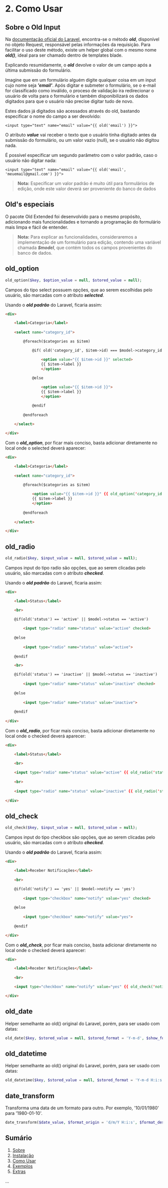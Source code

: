 # 2. Como Usar

## Sobre o Old Input

Na [documentação oficial do Laravel](https://laravel.com/docs/5.6/requests#old-input), encontra-se o método ***old***, disponível no objeto Request, responsável pelas informações da requisição. Para facilitar o uso deste método, existe um helper global com o mesmo nome ***old()***, ideal para ser chamado dentro de templates blade.

Explicando resumidamente, o ***old*** devolve o valor de um campo após a última submissão do formulário.

Imagine que em um formulário alguém digite qualquer coisa em um input cujo nome seja ***'email'***. Após digitar e submeter o formulário, se o e-mail for classificado como inválido, o proceso de validação ira redirecionar o usuário de volta para o formulário e também disponibilizará os dados digitados para que o usuário não precise digitar tudo de novo.

Estes dados já digitados são acessados através do old, bastando especificar o nome do campo a ser devolvido:

```
<input type="text" name="email" value="{{ old('email') }}">
```

O atributo ***value*** vai receber o texto que o usuário tinha digitado antes da submissão do formulário, ou um valor vazio (null), se o usuário não digitou nada.

É possível especificar um segundo parâmetro com o valor padrão, caso o usuário não digitar nada:

```
<input type="text" name="email" value="{{ old('email', 'meuemail@gmail.com') }}">
```

> **Nota:** Especificar um valor padrão é muito útil para formulários de edição, onde este valor deverá ser proveniente do banco de dados


## Old's especiais

O pacote Old Extended foi desenvolvido para o mesmo propósito, adicionando mais funcionalidades e tornando a programação do formulário mais limpa e fácil de entender.

> **Nota:** Para explicar as funcionalidades, consideraremos a implementação de um formulário para edição, contendo uma variável chamada ***$model***, que contém todos os campos provenientes do banco de dados.

## old_option

```php
old_option($key, $option_value = null, $stored_value = null);
```

Campos do tipo select possuem opções, que ao serem escolhidas pelo usuário, são marcadas com o atributo ***selected***. 

Usando o ***old padrão*** do Laravel, ficaria assim:

```html
<div>

    <label>Categoria</label>
    
    <select name="category_id">

        @foreach($categories as $item)

            @if( old('category_id', $item->id) === $model->category_id )

                <option value="{{ $item->id }}" selected>
                {{ $item->label }}
                </option>
                
            @else

                <option value="{{ $item->id }}">
                {{ $item->label }}
                </option>

            @endif
        
        @endforeach
        
    </select>

</div>
```

Com o ***old_option***, por ficar mais conciso, basta adicionar diretamente no local onde o selected deverá aparecer:

```html
<div>

    <label>Categoria</label>
    
    <select name="category_id">

        @foreach($categories as $item)
        
            <option value="{{ $item->id }}" {{ old_option('category_id', $item->id, $model->category_id) }}>
            {{ $item->label }}
            </option>
        
        @endforeach
        
    </select>

</div>
```

## old_radio

```php
old_radio($key, $input_value = null, $stored_value = null);
```

Campos input do tipo radio são opções, que ao serem clicadas pelo usuário, são marcadas com o atributo ***checked***. 

Usando o ***old padrão*** do Laravel, ficaria assim:

```html
<div>

    <label>Status</label>

    <br>

    @if(old('status') == 'active' || $model->status == 'active')
    
        <input type="radio" name="status" value="active" checked>
        
    @else
    
        <input type="radio" name="status" value="active">
        
    @endif

    <br>

    @if(old('status') == 'inactive' || $model->status == 'inactive')
    
        <input type="radio" name="status" value="inactive" checked>
        
    @else
    
        <input type="radio" name="status" value="inactive">
        
    @endif
    
</div>
```

Com o ***old_radio***, por ficar mais conciso, basta adicionar diretamente no local onde o checked deverá aparecer:

```html
<div>

    <label>Status</label>

    <br>
    
    <input type="radio" name="status" value="active" {{ old_radio('status', 'active', $model->status) }}>
    
    <br>
    
    <input type="radio" name="status" value="inactive" {{ old_radio('status', 'inactive', $model->status) }}>
    
</div>
```


## old_check

```php
old_check($key, $input_value = null, $stored_value = null);
```

Campos input do tipo checkbox são opções, que ao serem clicadas pelo usuário, são marcadas com o atributo ***checked***. 

Usando o ***old padrão*** do Laravel, ficaria assim:

```html
<div>

    <label>Receber Notificações</label>
    
    <br>

    @if(old('notify') == 'yes' || $model->notify == 'yes')
    
        <input type="checkbox" name="notify" value="yes" checked>
        
    @else
    
        <input type="checkbox" name="notify" value="yes">
        
    @endif

</div>
```

Com o ***old_check***, por ficar mais conciso, basta adicionar diretamente no local onde o checked deverá aparecer:

```html
<div>

    <label>Receber Notificações</label>
    
    <br>

    <input type="checkbox" name="notify" value="yes" {{ old_check('notify', 'yes', $model->notify) }}>

</div>
```


## old_date

Helper semelhante ao old() original do Laravel, porém, para ser usado com datas:

```php
old_date($key, $stored_value = null, $stored_format = 'Y-m-d', $show_format = 'd/m/Y');
```

## old_datetime

Helper semelhante ao old() original do Laravel, porém, para ser usado com datas:

```php
old_datetime($key, $stored_value = null, $stored_format = 'Y-m-d H:i:s', $show_format = 'd/m/Y H:i:s');
```

## date_transform

Transforma uma data de um formato para outro. Por exemplo, '10/01/1980' para '1980-01-10'.

```php
date_transform($date_value, $format_origin = 'd/m/Y H:i:s', $format_destiny = 'Y-m-d H:i:s');
```

## Sumário

1. [Sobre](00-Home.md)
2. [Instalação](01-Installation.md)
3. [Como Usar](02-Usage.md)
4. [Exemplos](03-Examples.md)
5. [Extras](04-Extras.md)

...